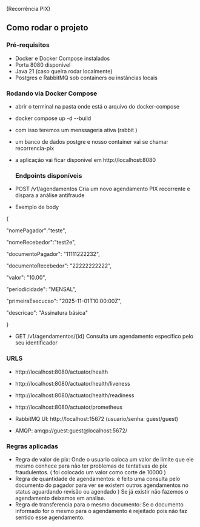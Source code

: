  (Recorrência PIX)

##  Como rodar o projeto
###  Pré-requisitos
- Docker e Docker Compose instalados
- Porta 8080 disponível
- Java 21 (caso queira rodar localmente)
- Postgres e RabbitMQ sob containers ou instâncias locais

###  Rodando via Docker Compose
- abrir o terminal na pasta onde está o arquivo do docker-compose
- docker compose up -d --build
- com isso teremos um menssageria ativa (rabbit )
- um banco de dados postgre e nosso container vai se chamar recorrencia-pix
- a aplicação vai ficar disponivel em http://localhost:8080
  
  ### Endpoints disponíveis
- POST	/v1/agendamentos	Cria um novo agendamento PIX recorrente e dispara a análise antifraude
- Exemplo de body 

{

  "nomePagador":"teste",
  
  "nomeRecebedor":"test2e",
  
  "documentoPagador": "11111222232",
  
  "documentoRecebedor": "22222222222",
  
  "valor": "10.00",
  
  "periodicidade": "MENSAL",
  
  "primeiraExecucao": "2025-11-01T10:00:00Z",
  
  "descricao": "Assinatura básica"
  
}

- GET	/v1/agendamentos/{id}	Consulta um agendamento específico pelo seu identificador

### URLS 
- http://localhost:8080/actuator/health

- http://localhost:8080/actuator/health/liveness

- http://localhost:8080/actuator/health/readiness

- http://localhost:8080/actuator/prometheus

- RabbitMQ UI: http://localhost:15672 (usuario/senha: guest/guest)

- AMQP: amqp://guest:guest@localhost:5672/

### Regras aplicadas
- Regra de valor de pix: Onde o usuario coloca um valor de limite que ele mesmo conhece para não ter problemas de tentativas de pix fraudulentos. ( foi colocado um valor como corte de 10000 )
- Regra de quantidade de agendamentos: é feito uma consulta pelo documento do pagador para ver se existem outros agendamentos no status aguardando revisão ou agendado ) Se já existir não fazemos o agendamento deixamos em analise.
- Regra de transferencia para o mesmo documento: Se o documento informado for o mesmo para o agendamento é rejeitado pois não faz sentido esse agendamento.



